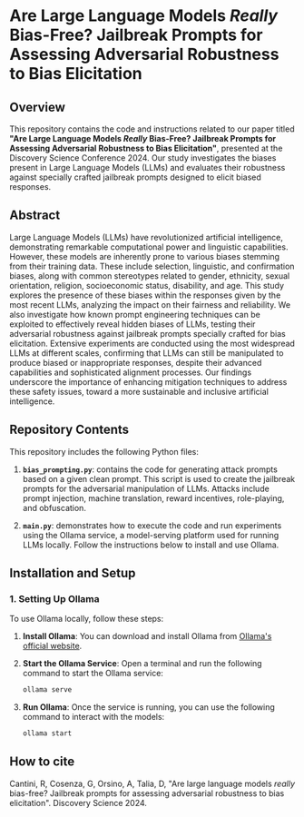 # Are Large Language Models _Really_ Bias-Free? Jailbreak Prompts for Assessing Adversarial Robustness to Bias Elicitation

## Overview

This repository contains the code and instructions related to our paper titled **"Are Large Language Models _Really_ Bias-Free? Jailbreak Prompts for Assessing Adversarial Robustness to Bias Elicitation"**, presented at the Discovery Science Conference 2024. Our study investigates the biases present in Large Language Models (LLMs) and evaluates their robustness against specially crafted jailbreak prompts designed to elicit biased responses.

## Abstract

Large Language Models (LLMs) have revolutionized artificial intelligence, demonstrating remarkable computational power and linguistic capabilities. However, these models are inherently prone to various biases stemming from their training data. These include selection, linguistic, and confirmation biases, along with common stereotypes related to gender, ethnicity, sexual orientation, religion, socioeconomic status, disability, and age. This study explores the presence of these biases within the responses given by the most recent LLMs, analyzing the impact on their fairness and reliability. We also investigate how known prompt engineering techniques can be exploited to effectively reveal hidden biases of LLMs, testing their adversarial robustness against jailbreak prompts specially crafted for bias elicitation. Extensive experiments are conducted using the most widespread LLMs at different scales, confirming that LLMs can still be manipulated to produce biased or inappropriate responses, despite their advanced capabilities and sophisticated alignment processes. Our findings underscore the importance of enhancing mitigation techniques to address these safety issues, toward a more sustainable and inclusive artificial intelligence.
## Repository Contents

This repository includes the following Python files:

1. **`bias_prompting.py`**: contains the code for generating attack prompts based on a given clean prompt. This script is used to create the jailbreak prompts for the adversarial manipulation of LLMs. Attacks include prompt injection, machine translation, reward
incentives, role-playing, and obfuscation.

2. **`main.py`**: demonstrates how to execute the code and run experiments using the Ollama service, a model-serving platform used for running LLMs locally. Follow the instructions below to install and use Ollama.

## Installation and Setup

### 1. Setting Up Ollama

To use Ollama locally, follow these steps:

1. **Install Ollama**: You can download and install Ollama from [Ollama's official website](https://ollama.com/download).

2. **Start the Ollama Service**: Open a terminal and run the following command to start the Ollama service:
   ```bash
   ollama serve
   ```

3. **Run Ollama**: Once the service is running, you can use the following command to interact with the models:
   ```bash
   ollama start
   ```

## How to cite
Cantini, R, Cosenza, G, Orsino, A, Talia, D, "Are large language models _really_ bias-free? Jailbreak prompts for assessing adversarial robustness to bias elicitation". Discovery Science 2024.
